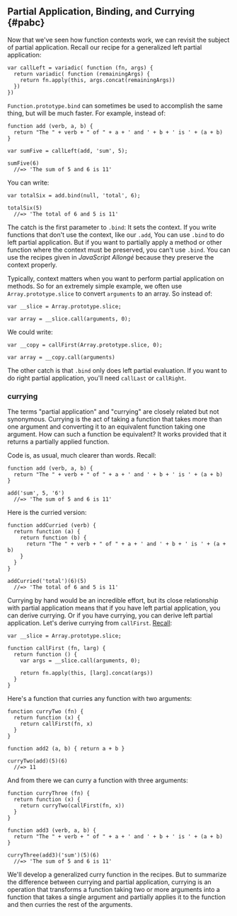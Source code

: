 ## Partial Application, Binding, and Currying {#pabc}

Now that we've seen how function contexts work, we can revisit the subject of partial application. Recall our recipe for a generalized left partial application:

    var callLeft = variadic( function (fn, args) {
      return variadic( function (remainingArgs) {
        return fn.apply(this, args.concat(remainingArgs))
      })
    })
    
`Function.prototype.bind` can sometimes be used to accomplish the same thing, but will be much faster. For example, instead of:

    function add (verb, a, b) { 
      return "The " + verb + " of " + a + ' and ' + b + ' is ' + (a + b) 
    }
    
    var sumFive = callLeft(add, 'sum', 5);
    
    sumFive(6)
      //=> 'The sum of 5 and 6 is 11'
      
You can write:

    var totalSix = add.bind(null, 'total', 6);
    
    totalSix(5)
      //=> 'The total of 6 and 5 is 11'

The catch is the first parameter to `.bind`: It sets the context. If you write functions that don't use the context, like our `.add`, You can use `.bind` to do left partial application. But if you want to partially apply a method or other function where the context must be preserved, you can't use `.bind`. You can use the recipes given in *JavaScript Allongé* because they preserve the context properly.

Typically, context matters when you want to perform partial application on methods. So for an extremely simple example, we often use `Array.prototype.slice` to convert `arguments` to an array. So instead of:

    var __slice = Array.prototype.slice;
    
    var array = __slice.call(arguments, 0);
    
We could write:

    var __copy = callFirst(Array.prototype.slice, 0);
    
    var array = __copy.call(arguments)

The other catch is that `.bind` only does left partial evaluation. If you want to do right partial application, you'll need `callLast` or `callRight`.

### currying

The terms "partial application" and "currying" are closely related but not synonymous. Currying is the act of taking a function that takes more than one argument and converting it to an equivalent function taking one argument. How can such a function be equivalent? It works provided that it returns a partially applied function.

Code is, as usual, much clearer than words. Recall:

    function add (verb, a, b) { 
      return "The " + verb + " of " + a + ' and ' + b + ' is ' + (a + b) 
    }
    
    add('sum', 5, '6')
      //=> 'The sum of 5 and 6 is 11'
    
Here is the curried version:

    function addCurried (verb) {
      return function (a) {
        return function (b) {
          return "The " + verb + " of " + a + ' and ' + b + ' is ' + (a + b) 
        }
      }
    }
    
    addCurried('total')(6)(5)
      //=> 'The total of 6 and 5 is 11'
      
Currying by hand would be an incredible effort, but its close relationship with partial application means that if you have left partial application, you can derive currying. Or if you have currying, you can derive left partial application. Let's derive currying from `callFirst`. [Recall](#simple-partial):

    var __slice = Array.prototype.slice;
    
    function callFirst (fn, larg) {
      return function () {
        var args = __slice.call(arguments, 0);
        
        return fn.apply(this, [larg].concat(args))
      }
    }

Here's a function that curries any function with two arguments:

    function curryTwo (fn) {
      return function (x) {
        return callFirst(fn, x)
      }
    }
    
    function add2 (a, b) { return a + b }
    
    curryTwo(add)(5)(6)
      //=> 11

And from there we can curry a function with three arguments:

    function curryThree (fn) {
      return function (x) {
        return curryTwo(callFirst(fn, x))
      }
    }

    function add3 (verb, a, b) { 
      return "The " + verb + " of " + a + ' and ' + b + ' is ' + (a + b) 
    }
    
    curryThree(add3)('sum')(5)(6)
      //=> 'The sum of 5 and 6 is 11'
      
We'll develop a generalized curry function in the recipes. But to summarize the difference between currying and partial application, currying is an operation that transforms a function taking two or more arguments into a function that takes a single argument and partially applies it to  the function and then curries the rest of the arguments.
    